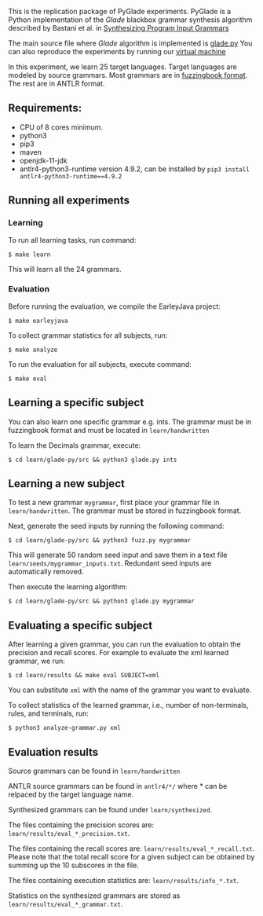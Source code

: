 
This is the replication package of PyGlade experiments.
PyGlade is a Python implementation of the _Glade_ blackbox grammar synthesis algorithm described by
Bastani et al. in [Synthesizing Program Input
Grammars](https://arxiv.org/pdf/1608.01723.pdf)

The main source file where _Glade_ algorithm is implemented is [glade.py](https://github.com/anonymous-pldi-2022/anonymous-pldi-2022/blob/main/learn/glade-py/src/glade.py)
You can also reproduce the experiments by running our [virtual machine](https://figshare.com/s/136eea0d984136abc300)

In this experiment, we learn 25 target languages. Target languages are modeled by source grammars. Most grammars are in [fuzzingbook format](https://www.fuzzingbook.org/html/Grammars.html). The rest are in ANTLR format.

## Requirements:
* CPU of 8 cores minimum.
* python3
* pip3
* maven
* openjdk-11-jdk
* antlr4-python3-runtime version 4.9.2, can be installed by `pip3 install antlr4-python3-runtime==4.9.2`

## Running all experiments

### Learning
To run all learning tasks, run command:

    $ make learn

This will learn all the 24 grammars.

### Evaluation
Before running the evaluation, we compile the EarleyJava project:

    $ make earleyjava

To collect grammar statistics for all subjects, run:

    $ make analyze

To run the evaluation for all subjects, execute command:

    $ make eval

## Learning a specific subject
You can also learn one specific grammar e.g. ints. The grammar must be in fuzzingbook format and must be located in `learn/handwritten`

To learn the Decimals grammar, execute:

    $ cd learn/glade-py/src && python3 glade.py ints

## Learning a new subject
To test a new grammar `mygrammar`, first place your grammar file in `learn/handwritten`. The grammar must be stored in fuzzingbook format.

Next, generate the seed inputs by running the following command:

    $ cd learn/glade-py/src && python3 fuzz.py mygrammar

This will generate 50 random seed input and save them in a text file `learn/seeds/mygrammar_inputs.txt`. Redundant seed inputs are automatically removed.

Then execute the learning algorithm:

    $ cd learn/glade-py/src && python3 glade.py mygrammar


## Evaluating a specific subject
After learning a given grammar, you can run the evaluation to obtain the precision and recall scores. For example to evaluate the xml learned grammar, we run:

    $ cd learn/results && make eval SUBJECT=xml

You can substitute `xml` with the name of the grammar you want to evaluate.

To collect statistics of the learned grammar, i.e., number of non-terminals, rules, and terminals, run:

    $ python3 analyze-grammar.py xml

## Evaluation results
Source grammars can be found in `learn/handwritten`

ANTLR source grammars can be found in `antlr4/*/` where * can be relpaced by the target language name.

Synthesized grammars can be found under `learn/synthesized`.

The files containing the precision scores are: `learn/results/eval_*_precision.txt`.

The files containing the recall scores are: `learn/results/eval_*_recall.txt`. Please note that the total recall score for a given subject can be obtained by summing up the 10 subscores in the file.

The files containing execution statistics are: `learn/results/info_*.txt`.

Statistics on the synthesized grammars are stored as `learn/results/eval_*_grammar.txt`.
